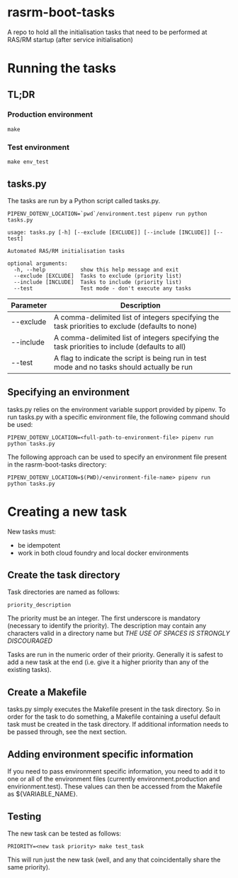 # rasrm-boot-tasks
A repo to hold all the initialisation tasks that need to be performed at RAS/RM startup (after service initialisation)

# Running the tasks

## TL;DR

### Production environment 

```
make
```

### Test environment 

```
make env_test
```

## tasks.py

The tasks are run by a Python script called tasks.py. 

```
PIPENV_DOTENV_LOCATION=`pwd`/environment.test pipenv run python tasks.py

usage: tasks.py [-h] [--exclude [EXCLUDE]] [--include [INCLUDE]] [--test]

Automated RAS/RM initialisation tasks

optional arguments:
  -h, --help           show this help message and exit
  --exclude [EXCLUDE]  Tasks to exclude (priority list)
  --include [INCLUDE]  Tasks to include (priority list)
  --test               Test mode - don't execute any tasks
```

| Parameter     | Description |
|---------------|-------------|
| --exclude | A comma-delimited list of integers specifying the task priorities to exclude (defaults to none) |
| --include | A comma-delimited list of integers specifying the task priorities to include (defaults to all) |
| --test | A flag to indicate the script is being run in test mode and no tasks should actually be run |

## Specifying an environment

tasks.py relies on the environment variable support provided by pipenv.  To run tasks.py with a specific environment file, the following command should be used:
```
PIPENV_DOTENV_LOCATION=<full-path-to-environment-file> pipenv run python tasks.py
```

The following approach can be used to specify an environment file present in the rasrm-boot-tasks directory:
```
PIPENV_DOTENV_LOCATION=$(PWD)/<environment-file-name> pipenv run python tasks.py
```

# Creating a new task

New tasks must:

- be idempotent
- work in both cloud foundry and local docker environments

## Create the task directory

Task directories are named as follows: 

```
priority_description
```

The priority must be an integer.  The first underscore is mandatory (necessary to identify the priority).  The description may contain any characters valid in a directory name but *THE USE OF SPACES IS STRONGLY DISCOURAGED*

Tasks are run in the numeric order of their priority.  Generally it is safest to add a new task at the end (i.e. give it a higher priority than any of the existing tasks).  

## Create a Makefile

tasks.py simply executes the Makefile present in the task directory.  So in order for the task to do something, a Makefile containing a useful default task must be created in the task directory.  If additional information needs to be passed through, see the next section.  

## Adding environment specific information

If you need to pass environment specific information, you need to add it to one or all of the environment files (currently environment.production and envirionment.test).  These values can then be accessed from the Makefile as ${VARIABLE_NAME}.

## Testing 

The new task can be tested as follows:

```
PRIORITY=<new task priority> make test_task
```

This will run just the new task (well, and any that coincidentally share the same priority).
